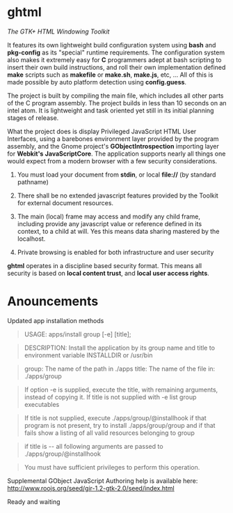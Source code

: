 ghtml
=====

*The GTK+ HTML Windowing Toolkit*

It features its own lightweight build configuration system using **bash** and **pkg-config** as 
its "special" runtime requirements. The configuration system also makes it extremely 
easy for **C** programmers adept at bash scripting to insert their own build instructions, 
and roll their own implementation defined **make** scripts such as **makefile** or **make.sh**, 
**make.js**, etc, ... All of this is made possible by auto platform detection using 
**config.guess**.

The project is built by compiling the main file, which includes all other parts of the 
C program assembly. The project builds in less than 10 seconds on an intel atom. It is 
lightweight and task oriented yet still in its initial planning stages of release.

What the project does is display Privileged JavaScript HTML User Interfaces, using a 
barebones environment layer provided by the program assembly, and the Gnome project's 
**GObjectIntrospection** importing layer for **Webkit's** **JavaScriptCore**. The application 
supports nearly all things one would expect from a modern browser with a few security 
considerations.

 1. You must load your document from **stdin**, or local **file://** (by standard pathname)

 2. There shall be no extended javascript features provided by the Toolkit for external
     document resources.

 3. The main (local) frame may access and modify any child frame, including provide any
     javascript value or reference defined in its context, to a child at will. Yes this
     means data sharing mastered by the localhost.

 4. Private browsing is enabled for both infrastructure and user security

**ghtml** operates in a discipline based security format. This means all security is 
based on **local content trust**, and **local user access rights**.

Anouncements
============

Updated app installation methods

>USAGE: apps/install group [-e] [title];

>DESCRIPTION: Install the application by its group name and
>title to environment variable INSTALLDIR or /usr/bin

>group: The name of the path in ./apps
>title: The name of the file in: ./apps/group

>If option -e is supplied, execute the title, with remaining arguments,
>instead of copying it. If title is not supplied with -e list group executables

>If title is not supplied, execute ./apps/group/@installhook
>if that program is not present, try to install
>./apps/group/group and if that fails show a listing
>of all valid resources belonging to group

>if title is -- all following arguments are passed to
>./apps/group/@installhook

>You must have sufficient privileges to perform this operation.

Supplemental GObject JavaScript Authoring help is available here: http://www.roojs.org/seed/gir-1.2-gtk-2.0/seed/index.html

Ready and waiting

